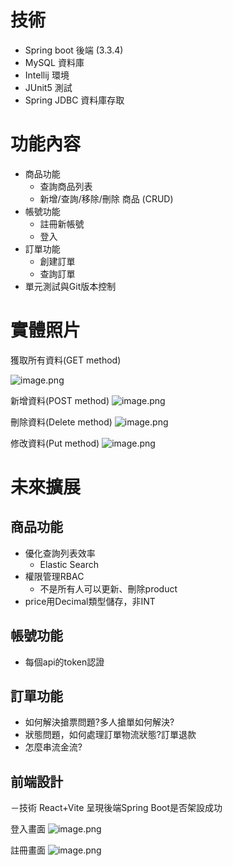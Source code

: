 # 技術

- Spring boot 後端 (3.3.4)
- MySQL 資料庫
- Intellij 環境
- JUnit5 測試
- Spring JDBC 資料庫存取

# 功能內容

- 商品功能
    - 查詢商品列表
    - 新增/查詢/移除/刪除 商品 (CRUD)
- 帳號功能
    - 註冊新帳號
    - 登入
- 訂單功能
    - 創建訂單
    - 查詢訂單
- 單元測試與Git版本控制

# 實體照片

獲取所有資料(GET method)

![image.png](https://drive.google.com/uc?id=1Pn8_wWoU37aWSGOiyzgqmwk4UT33WD87)

新增資料(POST method)
![image.png](https://drive.google.com/uc?id=1FVSPDg0i2QPVqoSkKW3WLW4fTz1ixK3-)

刪除資料(Delete method)
![image.png](https://drive.google.com/uc?id=19bHm44d7sn3VwXqLW-9ifKwrNrxPO6p7)

修改資料(Put method)
![image.png](https://drive.google.com/uc?id=1eykrMSjYXMFl619DAap2Ci4wZrq2j7Dw)


# 未來擴展

## 商品功能

- 優化查詢列表效率
    - Elastic Search
- 權限管理RBAC
    - 不是所有人可以更新、刪除product
- price用Decimal類型儲存，非INT

## 帳號功能

- 每個api的token認證

## 訂單功能

- 如何解決搶票問題?多人搶單如何解決?
- 狀態問題，如何處理訂單物流狀態?訂單退款
- 怎麼串流金流?


## 前端設計
－技術 React+Vite 呈現後端Spring Boot是否架設成功

登入畫面
![image.png](https://drive.google.com/uc?id=1JRFfuFYAt_TZ9eoe8G49oOYAs14vGdju)

註冊畫面
![image.png](https://drive.google.com/uc?id=1TSUlSLVZBmqr8HCXgqC9yoZgSZrsTF_Y)

